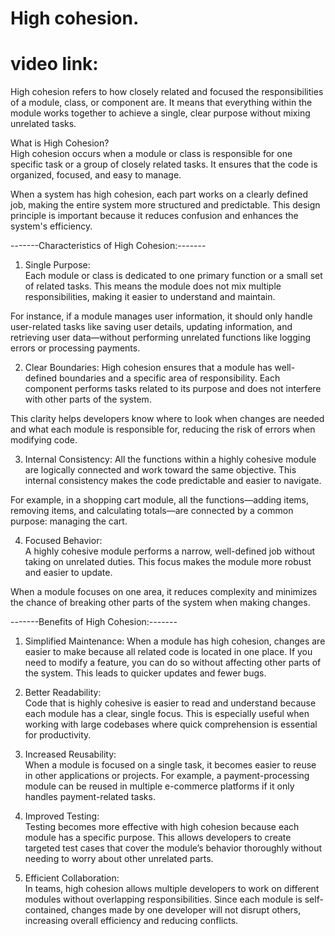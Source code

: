 # High cohesion.

<h1>video link: </h1> 

High cohesion refers to how closely related and focused the responsibilities of a module, class, or component are. It means that everything within the module works together to achieve a single, clear purpose without mixing unrelated tasks.

What is High Cohesion?  
High cohesion occurs when a module or class is responsible for one specific task or a group of closely related tasks. It ensures that the code is organized, focused, and easy to manage.  

When a system has high cohesion, each part works on a clearly defined job, making the entire system more structured and predictable. This design principle is important because it reduces confusion and enhances the system's efficiency.

-------Characteristics of High Cohesion:-------

1. Single Purpose:  
Each module or class is dedicated to one primary function or a small set of related tasks. This means the module does not mix multiple responsibilities, making it easier to understand and maintain.  

For instance, if a module manages user information, it should only handle user-related tasks like saving user details, updating information, and retrieving user data—without performing unrelated functions like logging errors or processing payments.  

2. Clear Boundaries: 
High cohesion ensures that a module has well-defined boundaries and a specific area of responsibility. Each component performs tasks related to its purpose and does not interfere with other parts of the system.  

This clarity helps developers know where to look when changes are needed and what each module is responsible for, reducing the risk of errors when modifying code.  

3. Internal Consistency: 
All the functions within a highly cohesive module are logically connected and work toward the same objective. This internal consistency makes the code predictable and easier to navigate.  

For example, in a shopping cart module, all the functions—adding items, removing items, and calculating totals—are connected by a common purpose: managing the cart.  

4. Focused Behavior:  
A highly cohesive module performs a narrow, well-defined job without taking on unrelated duties. This focus makes the module more robust and easier to update.  

When a module focuses on one area, it reduces complexity and minimizes the chance of breaking other parts of the system when making changes.

-------Benefits of High Cohesion:-------

1. Simplified Maintenance:
When a module has high cohesion, changes are easier to make because all related code is located in one place. If you need to modify a feature, you can do so without affecting other parts of the system. This leads to quicker updates and fewer bugs.  

2. Better Readability:  
Code that is highly cohesive is easier to read and understand because each module has a clear, single focus. This is especially useful when working with large codebases where quick comprehension is essential for productivity.  

3. Increased Reusability:  
When a module is focused on a single task, it becomes easier to reuse in other applications or projects. For example, a payment-processing module can be reused in multiple e-commerce platforms if it only handles payment-related tasks.  

4. Improved Testing:  
Testing becomes more effective with high cohesion because each module has a specific purpose. This allows developers to create targeted test cases that cover the module’s behavior thoroughly without needing to worry about other unrelated parts.  

5. Efficient Collaboration:  
In teams, high cohesion allows multiple developers to work on different modules without overlapping responsibilities. Since each module is self-contained, changes made by one developer will not disrupt others, increasing overall efficiency and reducing conflicts.

